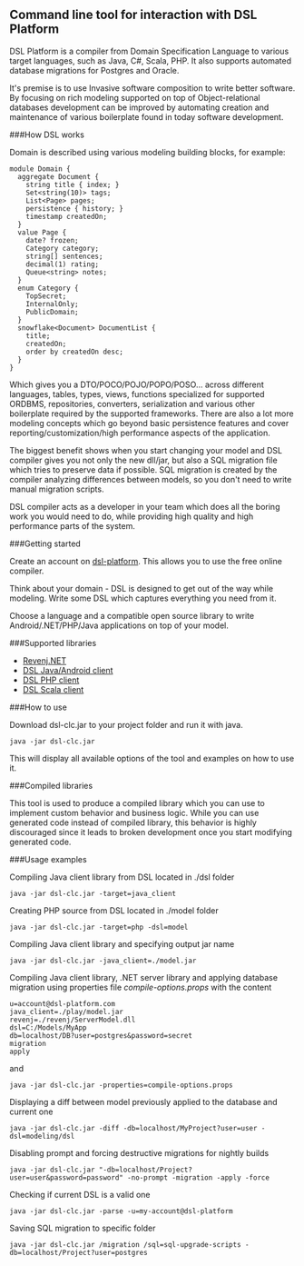 ## Command line tool for interaction with DSL Platform

DSL Platform is a compiler from Domain Specification Language to various target languages, such as Java, C#, Scala, PHP.
It also supports automated database migrations for Postgres and Oracle.

It's premise is to use Invasive software composition to write better software. 
By focusing on rich modeling supported on top of Object-relational databases development can be improved by automating creation and maintenance of various boilerplate found in today software development.

###How DSL works

Domain is described using various modeling building blocks, for example:

    module Domain {
      aggregate Document {
        string title { index; }
        Set<string(10)> tags;
        List<Page> pages;
        persistence { history; }
        timestamp createdOn;
      }
      value Page {
        date? frozen;
        Category category;
		string[] sentences;
        decimal(1) rating;
        Queue<string> notes;
      }
      enum Category {
        TopSecret;
        InternalOnly;
        PublicDomain;
      }
      snowflake<Document> DocumentList {
        title;
        createdOn;
        order by createdOn desc;
      }
    }
	
Which gives you a DTO/POCO/POJO/POPO/POSO... across different languages, 
tables, types, views, functions specialized for supported ORDBMS, 
repositories, converters, serialization and various other boilerplate required by the supported frameworks.
There are also a lot more modeling concepts which go beyond basic persistence features and cover reporting/customization/high performance aspects of the application.

The biggest benefit shows when you start changing your model and DSL compiler gives you not only the new dll/jar, 
but also a SQL migration file which tries to preserve data if possible. 
SQL migration is created by the compiler analyzing differences between models, so you don't need to write manual migration scripts.

DSL compiler acts as a developer in your team which does all the boring work you would need to do, while providing high quality and high performance parts of the system.

###Getting started

Create an account on [dsl-platform](https://dsl-platform.com/). This allows you to use the free online compiler.

Think about your domain - DSL is designed to get out of the way while modeling. Write some DSL which captures everything you need from it.

Choose a language and a compatible open source library to write Android/.NET/PHP/Java applications on top of your model. 

###Supported libraries
 
 * [Revenj.NET](https://github.com/ngs-doo/revenj)
 * [DSL Java/Android client](https://github.com/ngs-doo/dsl-client-java)
 * [DSL PHP client](https://github.com/ngs-doo/dsl-client-php)
 * [DSL Scala client](https://github.com/ngs-doo/dsl-client-scala)

###How to use

Download dsl-clc.jar to your project folder and run it with java.

    java -jar dsl-clc.jar

This will display all available options of the tool and examples on how to use it.

###Compiled libraries

This tool is used to produce a compiled library which you can use to implement custom behavior and business logic. 
While you can use generated code instead of compiled library, this behavior is highly discouraged since it leads to broken development once you start modifying generated code.

###Usage examples

Compiling Java client library from DSL located in ./dsl folder

    java -jar dsl-clc.jar -target=java_client

Creating PHP source from DSL located in ./model folder

    java -jar dsl-clc.jar -target=php -dsl=model

Compiling Java client library and specifying output jar name

    java -jar dsl-clc.jar -java_client=./model.jar

Compiling Java client library, .NET server library and applying database migration using properties file *compile-options.props* with the content

    u=account@dsl-platform.com
    java_client=./play/model.jar
    revenj=./revenj/ServerModel.dll
    dsl=C:/Models/MyApp
    db=localhost/DB?user=postgres&password=secret
    migration
    apply

and

    java -jar dsl-clc.jar -properties=compile-options.props

Displaying a diff between model previously applied to the database and current one

    java -jar dsl-clc.jar -diff -db=localhost/MyProject?user=user -dsl=modeling/dsl

Disabling prompt and forcing destructive migrations for nightly builds

    java -jar dsl-clc.jar "-db=localhost/Project?user=user&password=password" -no-prompt -migration -apply -force

Checking if current DSL is a valid one

    java -jar dsl-clc.jar -parse -u=my-account@dsl-platform

Saving SQL migration to specific folder

    java -jar dsl-clc.jar /migration /sql=sql-upgrade-scripts -db=localhost/Project?user=postgres

 